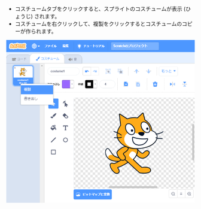 - コスチュームタブをクリックすると、スプライトのコスチュームが表示 (ひょうじ) されます。
- コスチュームを右クリックして、複製をクリックするとコスチュームのコピーが作られます。

![コスチューム複製](images/duplicate-costume.png)
